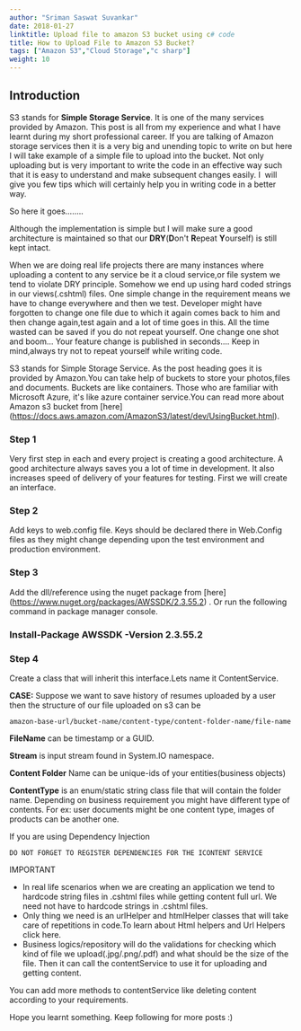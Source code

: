 ```yaml
---
author: "Sriman Saswat Suvankar"
date: 2018-01-27
linktitle: Upload file to amazon S3 bucket using c# code
title: How to Upload File to Amazon S3 Bucket?
tags: ["Amazon S3","Cloud Storage","c sharp"]
weight: 10
---
```



## Introduction
S3 stands for <b>Simple Storage Service</b>. It is one of the many services provided by Amazon.
This post is all from my experience and what I have learnt during my short professional career.
If you are talking of Amazon storage services then it is a very big and unending topic to write on but here I will take example of a simple file to upload into the bucket.
Not only uploading but is very important to write the code in an effective way such that it is easy to understand and make subsequent changes easily. 
I  will give you few tips which will certainly help you in writing code in a better way.

So here it goes……..

Although the implementation is simple but I will make sure a good architecture is maintained so that our   <b>DRY</b>(<b>D</b>on't <b>R</b>epeat <b>Y</b>ourself) is still kept intact.

When we are doing real life projects there are many instances where uploading a content to any service be it a cloud service,or file system we tend to violate DRY principle. Somehow we end up using hard coded strings in our views(.cshtml) files. One simple change in the requirement means we have to change everywhere and then we test. Developer might have forgotten to change one file due to which it again comes back to him and then change again,test again and a lot of time goes in this. All the time wasted can be saved if you do not repeat yourself. One change one shot and boom… Your feature change is published in seconds…. Keep in mind,always try not to repeat yourself while writing code.

S3 stands for Simple Storage Service. As the post heading goes it is provided by Amazon.You can take help of buckets to store your photos,files and documents. Buckets are like containers. Those who are familiar with Microsoft Azure, it's like azure container service.You can read more about Amazon s3 bucket from [here] (https://docs.aws.amazon.com/AmazonS3/latest/dev/UsingBucket.html).

### Step 1
Very first step in each and every project is creating a good architecture. A good architecture always saves you a lot of time in development. It also increases speed of delivery of your features for testing. First we will create an interface.

<script src="https://gist.github.com/srimans/e3741e546f5165ef665408c7c3a585f7.js"></script>

### Step 2
Add keys to web.config file. Keys should be declared there in Web.Config files as they might change depending upon the test environment and production environment.

<script src="https://gist.github.com/srimans/d044ecbd1e4a1267aec62a4f474ae3b4.js"></script>

### Step 3
Add the dll/reference using the nuget package from [here] (https://www.nuget.org/packages/AWSSDK/2.3.55.2) . Or run the following command in package manager console.

### Install-Package AWSSDK -Version 2.3.55.2

### Step 4
Create a class that will inherit this interface.Lets name it ContentService.

<script src="https://gist.github.com/srimans/01c095e9ccb48d48a170ab8e391e8609.js"></script>

<b>CASE:</b> Suppose we want to save history of resumes uploaded by a user then the structure of our file uploaded on s3 can be
`````
amazon-base-url/bucket-name/content-type/content-folder-name/file-name
`````
<b>FileName</b> can be timestamp or a GUID.

<b>Stream</b> is input stream found in System.IO namespace.

<b>Content Folder</b> Name can be unique-ids of your entities(business objects)

<b>ContentType</b> is an enum/static string class file that will contain the folder name. Depending on business requirement you might have different type of contents. For ex: user documents might be one content type, images of products can be another one.

If you are using Dependency Injection
`````
DO NOT FORGET TO REGISTER DEPENDENCIES FOR THE ICONTENT SERVICE
`````

IMPORTANT
* In real life scenarios when we are creating an application we tend to hardcode string files in .cshtml files while getting content full url. We need not have to hardcode strings in .cshtml files.
* Only thing we need is an urlHelper and htmlHelper classes that will take care of repetitions in code.To learn about Html helpers and Url Helpers click here.
* Business logics/repository will do the validations for checking which kind of file we upload(.jpg/.png/.pdf) and what should be the size of the file. Then it can call the contentService to use it for uploading and getting content.

You can add more methods to contentService like deleting content according to your requirements.

Hope you learnt something. Keep following for more posts :)

